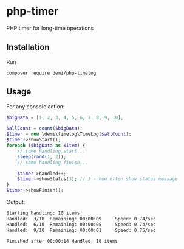 php-timer
===================

PHP timer for long-time operations

Installation
------------
Run
```code
composer require demi/php-timelog
```

Usage
-----
For any console action:
```php
$bigData = [1, 2, 3, 4, 5, 6, 7, 8, 9, 10];

$allCount = count($bigData);
$timer = new \demi\timelog\TimeLog($allCount);
$timer->showStart();
foreach ($bigData as $item) {
    // some handling start...
    sleep(rand(1, 2));
    // some handling finish...

    $timer->handled++;
    $timer->showStatus(3); // 3 - how often show status message
}
$timer->showFinish();
```

Output:
```bash
Starting handling: 10 items
Handled:  3/10  Remaining: 00:00:09     Speed: 0.74/sec
Handled:  6/10  Remaining: 00:00:05     Speed: 0.74/sec
Handled:  9/10  Remaining: 00:00:01     Speed: 0.75/sec

Finished after 00:00:14 Handled: 10 items
```
